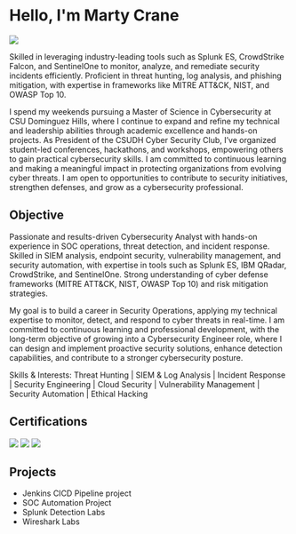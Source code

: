 # Hello, I'm Marty Crane
<a href="https://www.linkedin.com/in/martycrane/"><img src="https://img.shields.io/badge/-LinkedIn-0072b1?&style=for-the-badge&logo=linkedin&logoColor=white" /></a>

Skilled in leveraging industry-leading tools such as Splunk ES, CrowdStrike Falcon, and SentinelOne to monitor, analyze, and remediate security incidents efficiently. Proficient in threat hunting, log analysis, and phishing mitigation, with expertise in frameworks like MITRE ATT&CK, NIST, and OWASP Top 10. 

I spend my weekends pursuing a Master of Science in Cybersecurity at CSU Dominguez Hills, where I continue to expand and refine my technical and leadership abilities through academic excellence and hands-on projects. As President of the CSUDH Cyber Security Club, I’ve organized student-led conferences, hackathons, and workshops, empowering others to gain practical cybersecurity skills. I am committed to continuous learning and making a meaningful impact in protecting organizations from evolving cyber threats. I am open to opportunities to contribute to security initiatives, strengthen defenses, and grow as a cybersecurity professional.

## Objective

Passionate and results-driven Cybersecurity Analyst with hands-on experience in SOC operations, threat detection, and incident response. Skilled in SIEM analysis, endpoint security, vulnerability management, and security automation, with expertise in tools such as Splunk ES, IBM QRadar, CrowdStrike, and SentinelOne. Strong understanding of cyber defense frameworks (MITRE ATT&CK, NIST, OWASP Top 10) and risk mitigation strategies.

My goal is to build a career in Security Operations, applying my technical expertise to monitor, detect, and respond to cyber threats in real-time. I am committed to continuous learning and professional development, with the long-term objective of growing into a Cybersecurity Engineer role, where I can design and implement proactive security solutions, enhance detection capabilities, and contribute to a stronger cybersecurity posture.


Skills & Interests: Threat Hunting | SIEM & Log Analysis | Incident Response | Security Engineering | Cloud Security | Vulnerability Management | Security Automation | Ethical Hacking

## Certifications
<div>
    <img src="https://img.shields.io/badge/-Security%2B-FF0000?&style=for-the-badge&logo=CompTIA&logoColor=white" />
    <img src="https://img.shields.io/badge/-AWS%20Certified%20Cloud%20Practitioner-FF9900?&style=for-the-badge&logo=Amazon%20AWS&logoColor=white" />
    <img src="https://img.shields.io/badge/-Associate%20of%20ISC²%20(CISSP)-2C3E50?&style=for-the-badge&logo=ISC2&logoColor=white" />
</div>



## Projects
- Jenkins CICD Pipeline project
- SOC Automation Project
- Splunk Detection Labs
- Wireshark Labs


